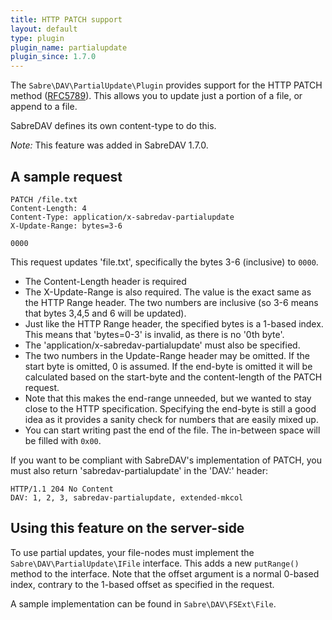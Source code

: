 ```yaml
---
title: HTTP PATCH support
layout: default
type: plugin
plugin_name: partialupdate
plugin_since: 1.7.0
---
```


The `Sabre\DAV\PartialUpdate\Plugin` provides support for the HTTP PATCH method
([RFC5789][1]). This allows you to update just a portion of a file, or append
to a file. 

SabreDAV defines its own content-type to do this.

*Note:* This feature was added in SabreDAV 1.7.0.

A sample request
----------------

    PATCH /file.txt
    Content-Length: 4
    Content-Type: application/x-sabredav-partialupdate
    X-Update-Range: bytes=3-6

    0000

This request updates 'file.txt', specifically the bytes 3-6 (inclusive) to
`0000`.

* The Content-Length header is required
* The X-Update-Range is also required. The value is the exact same as the HTTP
  Range header. The two numbers are inclusive (so 3-6 means that bytes 3,4,5
  and 6 will be updated).
* Just like the HTTP Range header, the specified bytes is a 1-based index.
  This means that 'bytes=0-3' is invalid, as there is no '0th byte'.
* The 'application/x-sabredav-partialupdate' must also be specified.
* The two numbers in the Update-Range header may be omitted. If the start byte
  is omitted, 0 is assumed. If the end-byte is omitted it will be calculated
  based on the start-byte and the content-length of the PATCH request.
* Note that this makes the end-range unneeded, but we wanted to stay close to
  the HTTP specification. Specifying the end-byte is still a good idea as it
  provides a sanity check for numbers that are easily mixed up.
* You can start writing past the end of the file. The in-between space will be
  filled with `0x00`.

If you want to be compliant with SabreDAV's implementation of PATCH, you must
also return 'sabredav-partialupdate' in the 'DAV:' header:

    HTTP/1.1 204 No Content
    DAV: 1, 2, 3, sabredav-partialupdate, extended-mkcol

Using this feature on the server-side
-------------------------------------

To use partial updates, your file-nodes must implement the
`Sabre\DAV\PartialUpdate\IFile` interface. This adds a new `putRange()` method
to the interface. Note that the offset argument is a normal 0-based index,
contrary to the 1-based offset as specified in the request.

A sample implementation can be found in `Sabre\DAV\FSExt\File`.

[1]: http://tools.ietf.org/html/rfc5789
